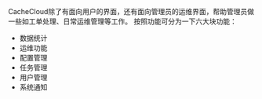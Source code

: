 CacheCloud除了有面向用户的界面，还有面向管理员的运维界面，帮助管理员做一些如工单处理、日常运维管理等工作。
按照功能可分为一下六大块功能：

- 数据统计
- 运维功能
- 配置管理
- 任务管理
- 用户管理
- 系统通知

